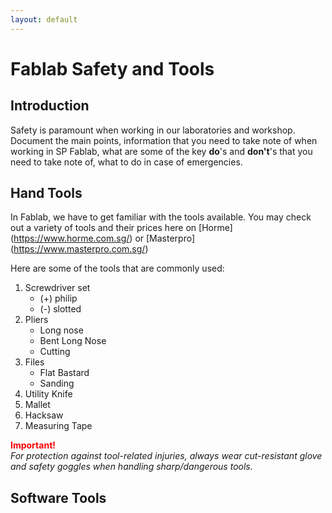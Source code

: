 ```yaml
---
layout: default
---
```


# Fablab Safety and Tools
## Introduction
Safety is paramount when working in our laboratories and workshop. Document the main points, information that you need to take note of when working in SP Fablab, what are some of the key **do**'s and **don't**'s that you need to take note of, what to do in case of emergencies.

## Hand Tools
In Fablab, we have to get familiar with the tools available. You may check out a variety of tools and their prices here on [Horme]
(https://www.horme.com.sg/) or [Masterpro]
(https://www.masterpro.com.sg/) 

Here are some of the tools that are commonly used:

1. Screwdriver set
	- (+) philip
	- (-) slotted  
2. Pliers
	- Long nose 
	- Bent Long Nose
	- Cutting  
3. Files
	- Flat Bastard
	- Sanding  
4. Utility Knife    
5. Mallet 
6. Hacksaw
7. Measuring Tape  

<span style="color:red"> **Important!** </span>  
*For protection against tool-related injuries, always wear cut-resistant glove and safety goggles when handling sharp/dangerous tools.*


## Software Tools


